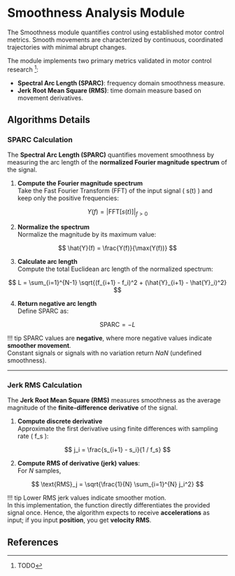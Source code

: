 # Smoothness Analysis Module

The Smoothness module quantifies control using established motor control metrics.
Smooth movements are characterized by continuous, coordinated trajectories with minimal abrupt changes.

The module implements two primary metrics validated in motor control research [^1]:

- **Spectral Arc Length (SPARC)**: frequency domain smoothness measure.
- **Jerk Root Mean Square (RMS)**: time domain measure based on movement derivatives.


## Algorithms Details

### SPARC Calculation

The **Spectral Arc Length (SPARC)** quantifies movement smoothness by measuring the arc length of the **normalized Fourier magnitude spectrum** of the signal.

1. **Compute the Fourier magnitude spectrum**  
   Take the Fast Fourier Transform (FFT) of the input signal \( s(t) \) and keep only the positive frequencies:

$$
Y(f) = |\text{FFT}[s(t)]|_{f > 0}
$$

<ol start="2">
<li>
<strong>Normalize the spectrum</strong>  
<br>Normalize the magnitude by its maximum value:
</li>
</ol>

$$
\hat{Y}(f) = \frac{Y(f)}{\max(Y(f))}
$$

<ol start="3">
<li>
<strong>Calculate arc length</strong>  
<br>Compute the total Euclidean arc length of the normalized spectrum:
</li>
</ol>

$$
L = \sum_{i=1}^{N-1} \sqrt{(f_{i+1} - f_i)^2 + (\hat{Y}_{i+1} - \hat{Y}_i)^2}
$$

<ol start="4">
<li>
<strong>Return negative arc length</strong>  
<br>Define SPARC as:
</li>
</ol>

$$
\text{SPARC} = -L
$$

!!! tip
    SPARC values are **negative**, where more negative values indicate **smoother movement**.  
    Constant signals or signals with no variation return *NaN* (undefined smoothness).

---

### Jerk RMS Calculation

The **Jerk Root Mean Square (RMS)** measures smoothness as the average magnitude of the **finite-difference derivative** of the signal.

1. **Compute discrete derivative**  
   Approximate the first derivative using finite differences with sampling rate \( f_s \):

$$
j_i = \frac{s_{i+1} - s_i}{1 / f_s}
$$

<ol start="2">
<li>
<strong>Compute RMS of derivative (jerk) values</strong>:  
<br>For <i>N</i> samples,
</li>
</ol>

$$
\text{RMS}_j = \sqrt{\frac{1}{N} \sum_{i=1}^{N} j_i^2}
$$

!!! tip
    Lower RMS jerk values indicate smoother motion.  
    In this implementation, the function directly differentiates the provided signal once.
    Hence, the algorithm expects to receive **accelerations** as input; if you input **position**, you get **velocity RMS**.

[//]: # (## Usage Examples)

[//]: # ()
[//]: # (### Basic Smoothness Analysis)

[//]: # ()
[//]: # (```python)

[//]: # (from pyeyesweb import Smoothness)

[//]: # (from pyeyesweb.data_models.sliding_window import SlidingWindow)

[//]: # (import numpy as np)

[//]: # ()
[//]: # (# Initialize analyzer)

[//]: # (smoothness = Smoothness&#40;rate_hz=100.0&#41;)

[//]: # (window = SlidingWindow&#40;window_size=200&#41;)

[//]: # ()
[//]: # (# Add motion data &#40;3D coordinates&#41;)

[//]: # (for frame in motion_data:)

[//]: # (    window.add_frame&#40;frame&#41;)

[//]: # (    )
[//]: # (    if len&#40;window&#41; >= 5:  # Minimum data requirement)

[//]: # (        metrics = smoothness&#40;window&#41;)

[//]: # (        print&#40;f"SPARC: {metrics['sparc']:.3f}"&#41;)

[//]: # (        print&#40;f"Jerk RMS: {metrics['jerk_rms']:.3f}"&#41;)

[//]: # (```)

[//]: # ()
[//]: # (### Comparative Analysis)

[//]: # ()
[//]: # (```python)

[//]: # (# Compare smoothness across conditions)

[//]: # (conditions = ['baseline', 'fatigue', 'recovery'])

[//]: # (smoothness_data = {})

[//]: # ()
[//]: # (for condition in conditions:)

[//]: # (    data = load_condition_data&#40;condition&#41;)

[//]: # (    metrics = smoothness&#40;data&#41;)

[//]: # (    smoothness_data[condition] = metrics['sparc'])

[//]: # ()
[//]: # (# Lower SPARC values indicate smoother movement)

[//]: # (print&#40;f"Smoothest condition: {min&#40;smoothness_data, key=smoothness_data.get&#41;}"&#41;)

[//]: # (```)

## References

[^1]: TODO